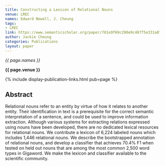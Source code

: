 ```yaml
---
title: Constructing a Lexicon of Relational Nouns
venue: LREC
names: Edward Newell, J. Cheung
tags:
- LREC
link: https://www.semanticscholar.org/paper/781e9f69c290e9c487f5e331a87b089120fc401c
author: Jackie Cheung
categories: Publications
layout: paper
---
```


*{{ page.names }}*

**{{ page.venue }}**

{% include display-publication-links.html pub=page %}

## Abstract

Relational nouns refer to an entity by virtue of how it relates to another entity. Their identification in text is a prerequisite for the correct semantic interpretation of a sentence, and could be used to improve information extraction. Although various systems for extracting relations expressed using nouns have been developed, there are no dedicated lexical resources for relational nouns. We contribute a lexicon of 6,224 labeled nouns which includes 1,446 relational nouns. We describe the bootstrapped annotation of relational nouns, and develop a classifier that achieves 70.4% F1 when tested on held out nouns that are among the most common 2,500 word types in Gigaword. We make the lexicon and classifier available to the scientific community.
